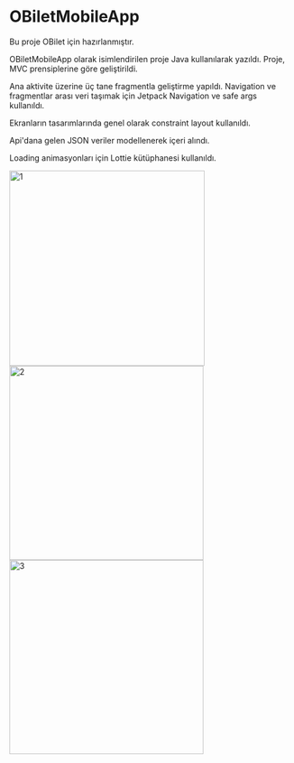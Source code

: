 # OBiletMobileApp
Bu proje OBilet için hazırlanmıştır.

OBiletMobileApp olarak isimlendirilen proje Java kullanılarak yazıldı. Proje, MVC prensiplerine göre geliştirildi.

Ana aktivite üzerine üç tane fragmentla geliştirme yapıldı. Navigation ve fragmentlar arası veri taşımak için Jetpack Navigation ve safe args kullanıldı.

Ekranların tasarımlarında genel olarak constraint layout kullanıldı. 

Api'dana gelen JSON veriler modellenerek içeri alındı.

Loading animasyonları için Lottie kütüphanesi kullanıldı. 

<img width="346" alt="1" src="https://user-images.githubusercontent.com/52387468/155898509-7ff8fbe7-f561-4bba-97c0-06a757fc18db.png">
<img width="344" alt="2" src="https://user-images.githubusercontent.com/52387468/155898511-168cbdb3-42ea-41b4-aead-32d9b5179b34.png">
<img width="344" alt="3" src="https://user-images.githubusercontent.com/52387468/155898512-506a410f-50e3-48d2-b3f0-3b41c94d270b.png">
